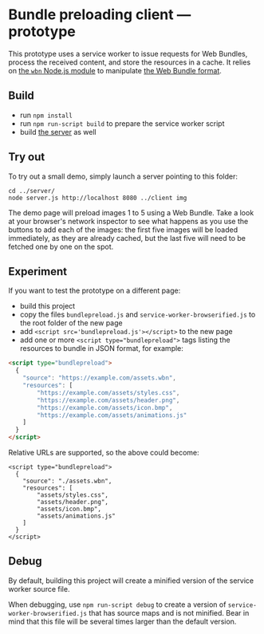# Bundle preloading client — prototype

This prototype uses a service worker to issue requests for Web Bundles, process the received content, and store the resources in a cache. It relies on [the `wbn` Node.js module](https://www.npmjs.com/package/wbn/) to manipulate [the Web Bundle format](https://github.com/wpack-wg/bundled-responses).

## Build

* run `npm install`
* run `npm run-script build` to prepare the service worker script
* build [the server](../server) as well

## Try out

To try out a small demo, simply launch a server pointing to this folder:

```
cd ../server/
node server.js http://localhost 8080 ../client img
```

The demo page will preload images 1 to 5 using a Web Bundle. Take a look at your browser's network inspector to see what happens as you use the buttons to add each of the images: the first five images will be loaded immediately, as they are already cached, but the last five will need to be fetched one by one on the spot.

## Experiment

If you want to test the prototype on a different page:

* build this project
* copy the files `bundlepreload.js` and `service-worker-browserified.js` to the root folder of the new page
* add `<script src='bundlepreload.js'></script>` to the new page
* add one or more `<script type="bundlepreload">` tags listing the resources to bundle in JSON format, for example:

```html
<script type="bundlepreload">
  {
    "source": "https://example.com/assets.wbn",
    "resources": [
        "https://example.com/assets/styles.css",
        "https://example.com/assets/header.png",
        "https://example.com/assets/icon.bmp",
        "https://example.com/assets/animations.js"
    ]
  }
</script>
```

Relative URLs are supported, so the above could become:

```
<script type="bundlepreload">
  {
    "source": "./assets.wbn",
    "resources": [
        "assets/styles.css",
        "assets/header.png",
        "assets/icon.bmp",
        "assets/animations.js"
    ]
  }
</script>
```

## Debug

By default, building this project will create a minified version of the service worker source file.

When debugging, use `npm run-script debug` to create a version of `service-worker-browserified.js` that has source maps and is not minified. Bear in mind that this file will be several times larger than the default version.
